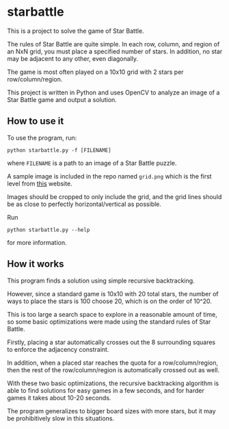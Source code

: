 # starbattle

This is a project to solve the game of Star Battle.

The rules of Star Battle are quite simple. In each row, column, and region
of an NxN grid, you must place a specified number of stars. In addition, no
star may be adjacent to any other, even diagonally.

The game is most often played on a 10x10 grid with 2 stars per row/column/region.

This project is written in Python and uses OpenCV to analyze an image of a Star
Battle game and output a solution.

## How to use it

To use the program, run:

`python starbattle.py -f [FILENAME]`

where `FILENAME` is a path to an image of a Star Battle puzzle.

A sample image is included in the repo named `grid.png` which is the first
level from [this](https://krazydad.com/tablet/starbattle/) website.

Images should be cropped to only include the grid, and the grid lines
should be as close to perfectly horizontal/vertical as possible.

Run

`python starbattle.py --help`

for more information.

## How it works

This program finds a solution using simple recursive backtracking.

However, since a standard game is 10x10 with 20 total stars, the number of ways
to place the stars is 100 choose 20, which is on the order of 10^20.

This is too large a search space to explore in a reasonable amount of time, so
some basic optimizations were made using the standard rules of Star Battle.

Firstly, placing a star automatically crosses out the 8 surrounding squares
to enforce the adjacency constraint.

In addition, when a placed star reaches the quota for a row/column/region, then
the rest of the row/column/region is automatically crossed out as well.

With these two basic optimizations, the recursive backtracking algorithm is able
to find solutions for easy games in a few seconds, and for harder games it takes
about 10-20 seconds.

The program generalizes to bigger board sizes with more stars, but it may be
prohibitively slow in this situations.
